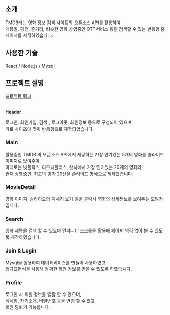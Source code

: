 ## 소개

TMDB라는 영화 정보 검색 사이트의 오픈소스 API를 활용하여 <br/>
개봉일, 평점, 줄거리, 비슷한 영화,상영중인 OTT서비스 등을 검색할 수 있는 반응형 홈페이지를 제작하였습니다.


## 사용한 기술

React / Node.js / Mysql

## 프로젝트 설명

[프로젝트 링크](http://52.196.233.251/)
<br/>
<br/>

**Header**

로그인, 회원가입, 검색 , 로그아웃, 회원정보 등으로 구성되어 있으며,<br/>
가로 사이즈에 맞춰 반응형으로 제작되었습니다.

### Main

활용중인 TMDB 의 오픈소스 API에서 제공하는 가장 인기있는 5개의 영화를 슬라이드 이미지로 보여주며,<br/>
아래로는 넷플릭스, 디즈니플러스, 왓챠에서 가장 인기있는 20개의 영화와<br/>
현재 상영중인, 최고의 평가 20선을 슬라이드 형식으로 제작했습니다.

### MovieDetail

영화 이미지, 슬라이드의 자세히 보기 등을 클릭시 영화의 상세정보를 보여주는 모달창입니다.


### Search

영화 제목을 검색 할 수 있으며 인피니티 스크롤을 활용해 페이지 넘김 없이 볼 수 있도록 제작하였습니다.

### Join & Login

Mysql을 활용하여 데이터베이스를 만들어 사용하였고,<br/>
정규표현식을 사용해 정확한 회원 정보를 받을 수 있도록 하였습니다.

### Profile

로그인 시 회원 정보를 열람 할 수 있으며,<br/>
닉네임, 자기소개, 비밀번호 등을 변경 할 수 있고<br/>
회원 탈퇴가 가능합니다.
